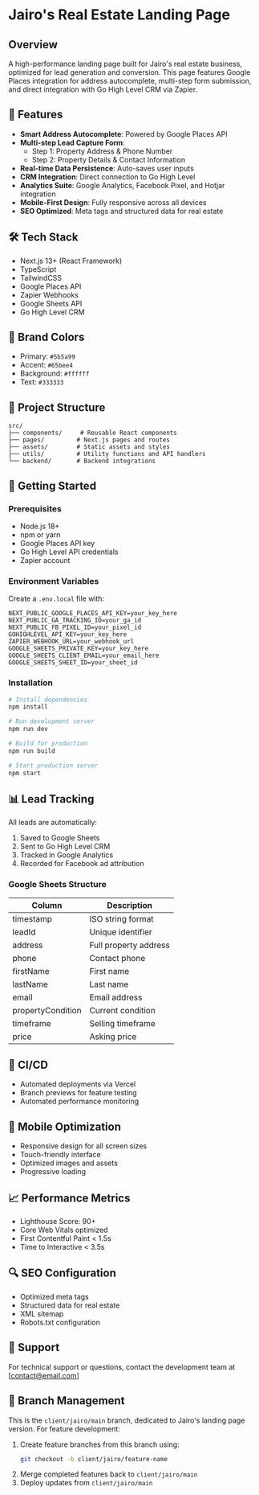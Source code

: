 # Jairo's Real Estate Landing Page

## Overview
A high-performance landing page built for Jairo's real estate business, optimized for lead generation and conversion. This page features Google Places integration for address autocomplete, multi-step form submission, and direct integration with Go High Level CRM via Zapier.

## 🚀 Features
- **Smart Address Autocomplete**: Powered by Google Places API
- **Multi-step Lead Capture Form**:
  - Step 1: Property Address & Phone Number
  - Step 2: Property Details & Contact Information
- **Real-time Data Persistence**: Auto-saves user inputs
- **CRM Integration**: Direct connection to Go High Level
- **Analytics Suite**: Google Analytics, Facebook Pixel, and Hotjar integration
- **Mobile-First Design**: Fully responsive across all devices
- **SEO Optimized**: Meta tags and structured data for real estate

## 🛠 Tech Stack
- Next.js 13+ (React Framework)
- TypeScript
- TailwindCSS
- Google Places API
- Zapier Webhooks
- Google Sheets API
- Go High Level CRM

## 🎨 Brand Colors
- Primary: `#5b5a99`
- Accent: `#65bee4`
- Background: `#ffffff`
- Text: `#333333`

## 📁 Project Structure
```
src/
├── components/     # Reusable React components
├── pages/         # Next.js pages and routes
├── assets/        # Static assets and styles
├── utils/         # Utility functions and API handlers
└── backend/       # Backend integrations
```

## 🚦 Getting Started

### Prerequisites
- Node.js 18+
- npm or yarn
- Google Places API key
- Go High Level API credentials
- Zapier account

### Environment Variables
Create a `.env.local` file with:
```
NEXT_PUBLIC_GOOGLE_PLACES_API_KEY=your_key_here
NEXT_PUBLIC_GA_TRACKING_ID=your_ga_id
NEXT_PUBLIC_FB_PIXEL_ID=your_pixel_id
GOHIGHLEVEL_API_KEY=your_key_here
ZAPIER_WEBHOOK_URL=your_webhook_url
GOOGLE_SHEETS_PRIVATE_KEY=your_key_here
GOOGLE_SHEETS_CLIENT_EMAIL=your_email_here
GOOGLE_SHEETS_SHEET_ID=your_sheet_id
```

### Installation
```bash
# Install dependencies
npm install

# Run development server
npm run dev

# Build for production
npm run build

# Start production server
npm start
```

## 📊 Lead Tracking
All leads are automatically:
1. Saved to Google Sheets
2. Sent to Go High Level CRM
3. Tracked in Google Analytics
4. Recorded for Facebook ad attribution

### Google Sheets Structure
| Column | Description |
|--------|-------------|
| timestamp | ISO string format |
| leadId | Unique identifier |
| address | Full property address |
| phone | Contact phone |
| firstName | First name |
| lastName | Last name |
| email | Email address |
| propertyCondition | Current condition |
| timeframe | Selling timeframe |
| price | Asking price |

## 🔄 CI/CD
- Automated deployments via Vercel
- Branch previews for feature testing
- Automated performance monitoring

## 📱 Mobile Optimization
- Responsive design for all screen sizes
- Touch-friendly interface
- Optimized images and assets
- Progressive loading

## 📈 Performance Metrics
- Lighthouse Score: 90+
- Core Web Vitals optimized
- First Contentful Paint < 1.5s
- Time to Interactive < 3.5s

## 🔍 SEO Configuration
- Optimized meta tags
- Structured data for real estate
- XML sitemap
- Robots.txt configuration

## 🛟 Support
For technical support or questions, contact the development team at [contact@email.com]

## 🔄 Branch Management
This is the `client/jairo/main` branch, dedicated to Jairo's landing page version. For feature development:
1. Create feature branches from this branch using:
   ```bash
   git checkout -b client/jairo/feature-name
   ```
2. Merge completed features back to `client/jairo/main`
3. Deploy updates from `client/jairo/main` 